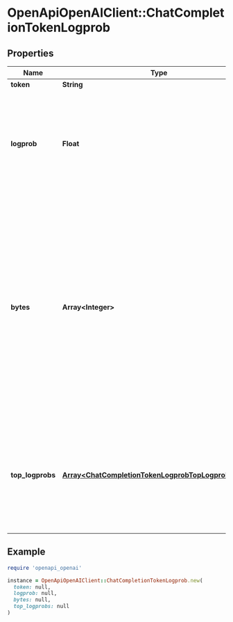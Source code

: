 # OpenApiOpenAIClient::ChatCompletionTokenLogprob

## Properties

| Name | Type | Description | Notes |
| ---- | ---- | ----------- | ----- |
| **token** | **String** | The token. |  |
| **logprob** | **Float** | The log probability of this token, if it is within the top 20 most likely tokens. Otherwise, the value &#x60;-9999.0&#x60; is used to signify that the token is very unlikely. |  |
| **bytes** | **Array&lt;Integer&gt;** | A list of integers representing the UTF-8 bytes representation of the token. Useful in instances where characters are represented by multiple tokens and their byte representations must be combined to generate the correct text representation. Can be &#x60;null&#x60; if there is no bytes representation for the token. |  |
| **top_logprobs** | [**Array&lt;ChatCompletionTokenLogprobTopLogprobsInner&gt;**](ChatCompletionTokenLogprobTopLogprobsInner.md) | List of the most likely tokens and their log probability, at this token position. In rare cases, there may be fewer than the number of requested &#x60;top_logprobs&#x60; returned. |  |

## Example

```ruby
require 'openapi_openai'

instance = OpenApiOpenAIClient::ChatCompletionTokenLogprob.new(
  token: null,
  logprob: null,
  bytes: null,
  top_logprobs: null
)
```

